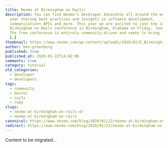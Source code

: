 ```yaml
---
title: Nexmo at Birmingham on Rails!
description: You can find Nexmo’s Developer Advocates all around the world every
  year sharing best practices and insights in software development,
  communications APIs and more. This year we are excited to join the inaugural
  Birmingham on Rails conference in Birmingham, Alabama on Friday, January 31st.
  The free conference is entirely community-driven and seeks to bring further
  […]
thumbnail: https://www.nexmo.com/wp-content/uploads/2020/01/E_Birmingham-on-Rails_1200x600.png
author: ben-greenberg
published: true
published_at: 2020-01-22T14:02:06
comments: true
category: tutorial
old_categories:
  - developer
  - developers
tags:
  - community
  - devrel
  - rails
  - ruby
slugs:
  - nexmo-at-birmingham-on-rails-dr
  - nexmo-at-birmingham-on-rails
canonical: https://www.nexmo.com/blog/2020/01/22/nexmo-at-birmingham-on-rails-dr
redirect: https://www.nexmo.com/blog/2020/01/22/nexmo-at-birmingham-on-rails-dr
---
```

Content to be migrated...